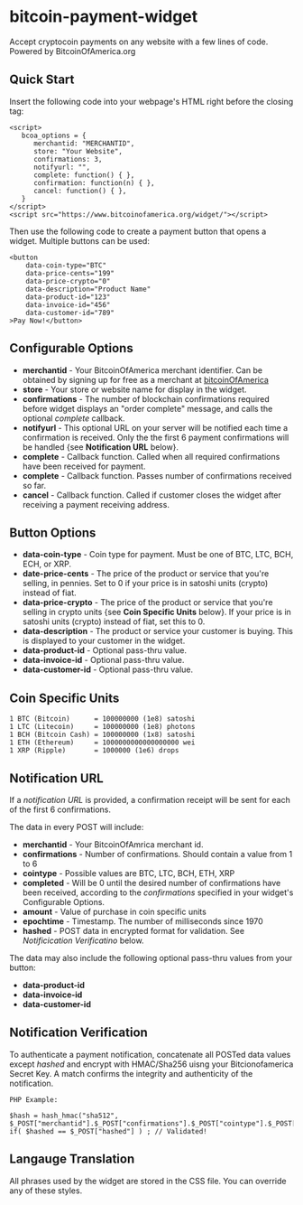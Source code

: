 # bitcoin-payment-widget
Accept cryptocoin payments on any website with a few lines of code. Powered by BitcoinOfAmerica.org

## Quick Start

Insert the following code into your webpage's HTML right before the closing <body> tag:
```
<script>
   bcoa_options = {
      merchantid: "MERCHANTID",
      store: "Your Website",
      confirmations: 3,
      notifyurl: "",
      complete: function() { },
      confirmation: function(n) { },
      cancel: function() { },
   }
</script>   
<script src="https://www.bitcoinofamerica.org/widget/"></script>
```
  
Then use the following code to create a payment button that opens a widget. Multiple buttons can be used:

```
<button 
    data-coin-type="BTC" 
    data-price-cents="199" 
    data-price-crypto="0"
    data-description="Product Name"
    data-product-id="123"
    data-invoice-id="456"
    data-customer-id="789"
>Pay Now!</button>
```

## Configurable Options

- **merchantid** - Your BitcoinOfAmerica merchant identifier. Can be obtained by signing up for free as a merchant at [bitcoinOfAmerica](https://www.bitcoinofamerica.org)
- **store** - Your store or website name for display in the widget.
- **confirmations** - The number of blockchain confirmations required before widget displays an "order complete" message, and calls the optional *complete* callback. 
- **notifyurl** - This optional URL on your server will be notified each time a confirmation is received. Only the the first 6 payment confirmations will be handled {see **Notification URL** below}.
- **complete** - Callback function. Called when all required confirmations have been received for payment.
- **complete** - Callback function. Passes number of confirmations received so far.
- **cancel** - Callback function. Called if customer closes the widget after receiving a payment receiving address.

## Button Options

- **data-coin-type** - Coin type for payment. Must be one of BTC, LTC, BCH, ECH, or XRP.
- **date-price-cents** - The price of the product or service that you're selling, in pennies. Set to 0 if your price is in satoshi units (crypto) instead of fiat.
- **data-price-crypto** - The price of the product or service that you're selling in crypto units {see **Coin Specific Units** below}.  If your price is in satoshi units (crypto) instead of fiat, set this to 0.
- **data-description** - The product or service your customer is buying. This is displayed to your customer in the widget. 
- **data-product-id** - Optional pass-thru value.
- **data-invoice-id** - Optional pass-thru value.
- **data-customer-id** - Optional pass-thru value.


## Coin Specific Units

```
1 BTC (Bitcoin)      = 100000000 (1e8) satoshi
1 LTC (Litecoin)     = 100000000 (1e8) photons
1 BCH (Bitcoin Cash) = 100000000 (1x8) satoshi
1 ETH (Ethereum)     = 1000000000000000000 wei
1 XRP (Ripple)       = 1000000 (1e6) drops
```

## Notification URL

If a *notification URL* is provided, a confirmation receipt will be sent for each of the first 6 confirmations.

The data in every POST will include:

- **merchantid** - Your BitcoinOfAmrica merchant id. 
- **confirmations** - Number of confirmations. Should contain a value from 1 to 6
- **cointype** - Possible values are BTC, LTC, BCH, ETH, XRP
- **completed** - Will be 0 until the desired number of confirmations have been received, according to the *confirmations* specified in your widget's Configurable Options.
- **amount** - Value of purchase in coin specific units
- **epochtime** - Timestamp. The number of milliseconds since 1970
- **hashed** - POST data in encrypted format for validation. See *Notificication Verificatino* below.

The data may also include the following optional pass-thru values from your button:

- **data-product-id** 
- **data-invoice-id** 
- **data-customer-id**

## Notification Verification

To authenticate a payment notification, concatenate all POSTed data values except *hashed* and encrypt with HMAC/Sha256 uisng your Bitcionofamerica Secret Key. A match confirms the integrity and authenticity of the notification.

```
PHP Example:

$hash = hash_hmac("sha512", $_POST["merchantid"].$_POST["confirmations"].$_POST["cointype"].$_POST["completed"].$_POST["amount"].$_POST["epochtime"],$YOUR_SECRET_KEY);
if( $hashed == $_POST["hashed"] ) ; // Validated!

```
               
## Langauge Translation

All phrases used by the widget are stored in the CSS file. You can override any of these styles.
